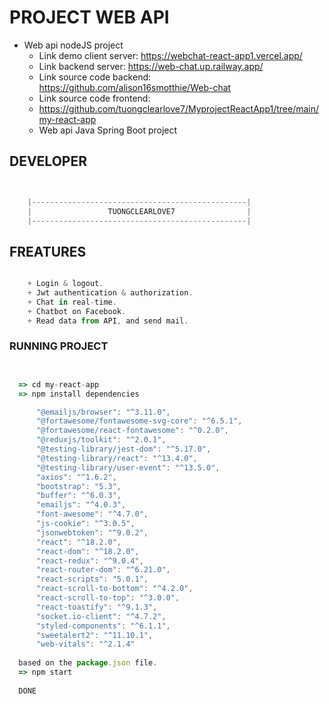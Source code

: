 # PROJECT WEB API



  - Web api nodeJS project
    - Link demo client server: https://webchat-react-app1.vercel.app/
    - Link backend server: https://web-chat.up.railway.app/
    - Link source code backend: https://github.com/alison16smotthie/Web-chat
    - Link source code frontend: 
    - https://github.com/tuongclearlove7/MyprojectReactApp1/tree/main/my-react-app
    - Web api Java Spring Boot project



## DEVELOPER

```js


    |------------------------------------------------|
    |                 TUONGCLEARLOVE7                |
    |------------------------------------------------|


```

## FREATURES

```js

    + Login & logout.
    + Jwt authentication & authorization.
    + Chat in real-time.
    + Chatbot on Facebook.
    + Read data from API, and send mail.


```


### RUNNING PROJECT

```js


  => cd my-react-app 
  => npm install dependencies

      "@emailjs/browser": "^3.11.0",
      "@fortawesome/fontawesome-svg-core": "^6.5.1",
      "@fortawesome/react-fontawesome": "^0.2.0",
      "@reduxjs/toolkit": "^2.0.1",
      "@testing-library/jest-dom": "^5.17.0",
      "@testing-library/react": "^13.4.0",
      "@testing-library/user-event": "^13.5.0",
      "axios": "^1.6.2",
      "bootstrap": "5.3",
      "buffer": "^6.0.3",
      "emailjs": "^4.0.3",
      "font-awesome": "^4.7.0",
      "js-cookie": "^3.0.5",
      "jsonwebtoken": "^9.0.2",
      "react": "^18.2.0",
      "react-dom": "^18.2.0",
      "react-redux": "^9.0.4",
      "react-router-dom": "^6.21.0",
      "react-scripts": "5.0.1",
      "react-scroll-to-bottom": "^4.2.0",
      "react-scroll-to-top": "^3.0.0",
      "react-toastify": "^9.1.3",
      "socket.io-client": "^4.7.2",
      "styled-components": "^6.1.1",
      "sweetalert2": "^11.10.1",
      "web-vitals": "^2.1.4"
  
  based on the package.json file. 
  => npm start 
  
  DONE


```



















